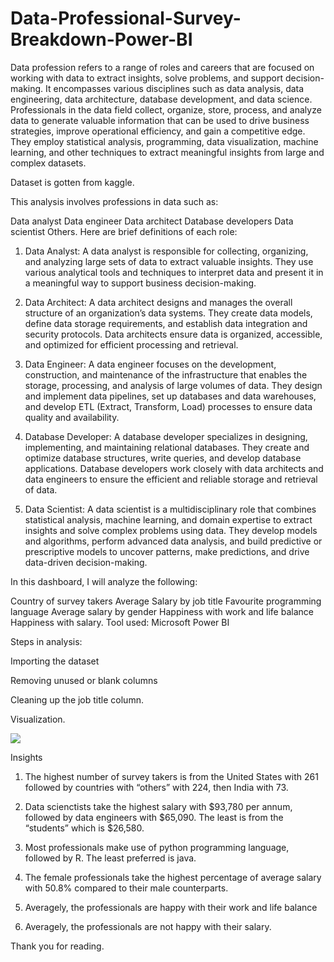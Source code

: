 # Data-Professional-Survey-Breakdown-Power-BI

Data profession refers to a range of roles and careers that are focused on working with data to extract insights, solve problems, and support decision-making. It encompasses various disciplines such as data analysis, data engineering, data architecture, database development, and data science. Professionals in the data field collect, organize, store, process, and analyze data to generate valuable information that can be used to drive business strategies, improve operational efficiency, and gain a competitive edge. They employ statistical analysis, programming, data visualization, machine learning, and other techniques to extract meaningful insights from large and complex datasets.

Dataset is gotten from kaggle.

This analysis involves professions in data such as:

Data analyst
Data engineer
Data architect
Database developers
Data scientist
Others.
Here are brief definitions of each role:

1. Data Analyst: A data analyst is responsible for collecting, organizing, and analyzing large sets of data to extract valuable insights. They use various analytical tools and techniques to interpret data and present it in a meaningful way to support business decision-making.

2. Data Architect: A data architect designs and manages the overall structure of an organization’s data systems. They create data models, define data storage requirements, and establish data integration and security protocols. Data architects ensure data is organized, accessible, and optimized for efficient processing and retrieval.

3. Data Engineer: A data engineer focuses on the development, construction, and maintenance of the infrastructure that enables the storage, processing, and analysis of large volumes of data. They design and implement data pipelines, set up databases and data warehouses, and develop ETL (Extract, Transform, Load) processes to ensure data quality and availability.

4. Database Developer: A database developer specializes in designing, implementing, and maintaining relational databases. They create and optimize database structures, write queries, and develop database applications. Database developers work closely with data architects and data engineers to ensure the efficient and reliable storage and retrieval of data.

5. Data Scientist: A data scientist is a multidisciplinary role that combines statistical analysis, machine learning, and domain expertise to extract insights and solve complex problems using data. They develop models and algorithms, perform advanced data analysis, and build predictive or prescriptive models to uncover patterns, make predictions, and drive data-driven decision-making.

In this dashboard, I will analyze the following:

Country of survey takers
Average Salary by job title
Favourite programming language
Average salary by gender
Happiness with work and life balance
Happiness with salary.
Tool used: Microsoft Power BI

Steps in analysis:

Importing the dataset

Removing unused or blank columns

Cleaning up the job title column.

Visualization.

 <img src="https://miro.medium.com/v2/resize:fit:720/format:webp/1*OQRojoggQW0OBCHZ-pQm1w.jpeg">


Insights

1. The highest number of survey takers is from the United States with 261 followed by countries with “others” with 224, then India with 73.

2. Data scienctists take the highest salary with $93,780 per annum, followed by data engineers with $65,090. The least is from the “students” which is $26,580.

3. Most professionals make use of python programming language, followed by R. The least preferred is java.

4. The female professionals take the highest percentage of average salary with 50.8% compared to their male counterparts.

5. Averagely, the professionals are happy with their work and life balance

6. Averagely, the professionals are not happy with their salary.
   
Thank you for reading.





